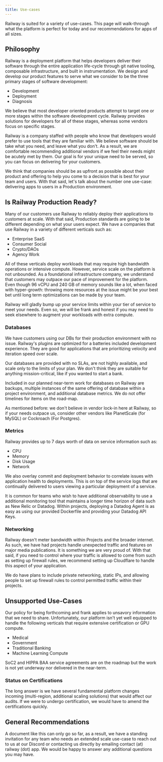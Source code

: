 ```yaml
---
title: Use-cases
---
```


Railway is suited for a variety of use-cases. This page will walk-through what the platform is perfect for today and our recommendations for apps of all sizes.

## Philosophy

Railway is a deployment platform that helps developers deliver their software through the entire application life-cycle through git native tooling, composable infrastructure, and built in instrumentation. We design and develop our product features to serve what we consider to be the three primary stages of software development:

- Development
- Deployment
- Diagnosis

We believe that most developer oriented products attempt to target one or more stages within the software development cycle. Railway provides solutions for developers for all of these stages, whereas some vendors focus on specific stages.

Railway is a company staffed with people who know that developers would prefer to use tools that they are familiar with. We believe software should be take what you need, and leave what you don't. As a result, we are comfortable recommending additional vendors if we feel their needs might be acutely met by them. Our goal is for your unique need to be served, so you can focus on delivering for your customers.

We think that companies should be as upfront as possible about their product and offering to help you come to a decision that is best for your team and users. With that said, let's talk about the number one use-case: delivering apps to users in a Production environment.

## Is Railway Production Ready?

Many of our customers use Railway to reliably deploy their applications to customers at scale. With that said, Production standards are going to be different depending on what your users expect. We have a companies that use Railway in a variety of different verticals such as:

- Enterprise SaaS
- Consumer Social
- Crypto/DAOs
- Agency Work

All of these verticals deploy workloads that may require high bandwidth operations or intensive compute. However, service scale on the platform is not unbounded. As a foundational infrastructure company, we understand that customers may outpace our pace of improvement for the platform. Even though 96 vCPU and 240 GB of memory sounds like a lot, when faced with hyper-growth: throwing more resources at the issue might be your best bet until long term optimizations can be made by your team.

Railway will gladly bump up your service limits within your tier of service to meet your needs. Even so, we will be frank and honest if you may need to seek elsewhere to augment your workloads with extra compute.

### Databases

We have customers using our DBs for their production environment with no issue. Railway's plugins are optimized for a batteries included development experience. They are good for applications that are prioritizing velocity and iteration speed over scale.

Our databases are provided with no SLAs, are not highly available, and scale only to the limits of your plan. We don't think they are suitable for anything mission-critical, like if you wanted to start a bank.

Included in our planned near-term work for databases on Railway are backups, multiple instances of the same offering of database within a project environment, and additional database metrics. We do not offer timelines for items on the road-map.

As mentioned before: we don't believe in vendor lock-in here at Railway, so if your needs outpace us, consider other vendors like PlanetScale (for MySQL) or Cockroach (For Postgres).

### Metrics

Railway provides up to 7 days worth of data on service information such as:

- CPU
- Memory
- Disk Usage
- Network

We also overlay commit and deployment behavior to correlate issues with application health to deployments. This is on top of the service logs that are continually delivered to users viewing a particular deployment of a service.

It is common for teams who wish to have additional observability to use a additional monitoring tool that maintains a longer time horizon of data such as New Relic or Datadog. Within projects, deploying a Datadog Agent is as easy as using our provided Dockerfile and providing your Datadog API Keys.

### Networking

Railway doesn't meter bandwidth within Projects and the broader internet. As such, we have had projects handle unexpected traffic and features on major media publications. It is something we are very proud of. With that said, if you need to control where your traffic is allowed to come from such as setting up firewall rules, we recommend setting up Cloudflare to handle this aspect of your application.

We do have plans to include private networking, static IPs, and allowing people to set up firewall rules to control permitted traffic within their projects.

## Unsupported Use-Cases

Our policy for being forthcoming and frank applies to unsavory information that we need to share. Unfortunately, our platform isn't yet well equipped to handle the following verticals that require extensive certification or GPU compute.

- Medical
- Government
- Traditional Banking
- Machine Learning Compute

SoC2 and HIPPA BAA service agreements are on the roadmap but the work is not yet underway nor delivered in the near-term.

### Status on Certifications

The long answer is we have several fundamental platform changes incoming (multi-region, additional scaling solutions) that would affect our audits. If we were to undergo certification, we would have to amend the certifications quickly.

## General Recommendations

A document like this can only go so far, as a result, we have a standing invitation for any team who needs an extended scale use-case to reach out to us at our Discord or contacting us directly by emailing contact (at) railway (dot) app. We would be happy to answer any additional questions you may have.
